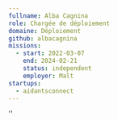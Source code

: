 ```yaml
---
fullname: Alba Cagnina
role: Chargée de déploiement
domaine: Déploiement
github: albacagnina
missions:
  - start: 2022-03-07
    end: 2024-02-21
    status: independent
    employer: Malt
startups:
  - aidantsconnect
---
```



''
